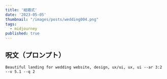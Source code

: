 ```yaml
---
title: '結婚式'
date: '2023-05-05'
thumbnail: "/images/posts/wedding004.png"
tags:
  - midjourney
published: true
---
```


## 呪文（プロンプト）
```
Beautiful landing for wedding website, design, ux/ui, ux, ui --ar 3:2 --v 5.1 --q 2
```